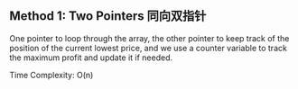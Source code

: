 ## Method 1: Two Pointers 同向双指针
One pointer to loop through the array, the other pointer to keep track of the position of the current lowest price, and we use a counter variable to track the maximum profit and update it if needed.

Time Complexity: O(n)
